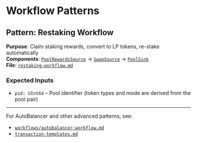# Workflow Patterns

## Pattern: Restaking Workflow
**Purpose**: Claim staking rewards, convert to LP tokens, re-stake automatically  
**Components**: [`PoolRewardsSource`](./connectors.md#poolrewardssource) → [`SwapSource`](./connectors.md#swapsource) → [`PoolSink`](./connectors.md#poolsink)  
**File**: [`restaking-workflow.md`](./workflows/restaking-workflow.md)

### Expected Inputs
- `pid: UInt64` – Pool identifier (token types and mode are derived from the pool pair)

---

For AutoBalancer and other advanced patterns, see:
- [`workflows/autobalancer-workflow.md`](./workflows/autobalancer-workflow.md)
- [`transaction-templates.md`](./transaction-templates.md)

